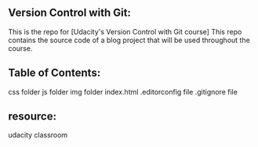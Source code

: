 ## Version Control with Git:

This is the repo for [Udacity's Version Control with Git course]
This repo contains the source code of a blog project that will be used throughout the course.

## Table of Contents:
css folder
js folder
img folder
index.html
.editorconfig file
.gitignore file

## resource:
udacity classroom
